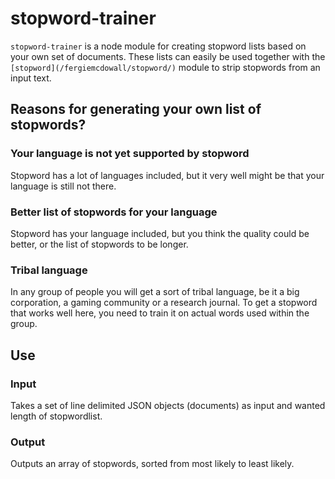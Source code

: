 # stopword-trainer
`stopword-trainer` is a node module for creating stopword lists based on your own set of documents. These lists can easily be used together with the `[stopword](/fergiemcdowall/stopword/)` module to strip stopwords from an input text.


## Reasons for generating your own list of stopwords?

### Your language is not yet supported by stopword
Stopword has a lot of languages included, but it very well might be that your language is still not there.

### Better list of stopwords for your language
Stopword has your language included, but you think the quality could be better, or the list of stopwords to be longer.

### Tribal language
In any group of people you will get a sort of tribal language, be it a big corporation, a gaming community or a research journal. To get a stopword that works well here, you need to train it on actual words used within the group.

## Use

### Input
Takes a set of line delimited JSON objects (documents) as input and wanted length of stopwordlist.

### Output
Outputs an array of stopwords, sorted from most likely to least likely.

